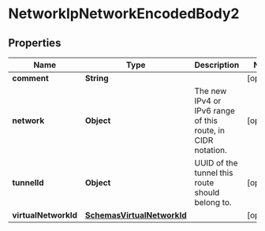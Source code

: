 # NetworkIpNetworkEncodedBody2

## Properties
Name | Type | Description | Notes
------------ | ------------- | ------------- | -------------
**comment** | **String** |  |  [optional]
**network** | **Object** | The new IPv4 or IPv6 range of this route, in CIDR notation. |  [optional]
**tunnelId** | **Object** | UUID of the tunnel this route should belong to. |  [optional]
**virtualNetworkId** | [**SchemasVirtualNetworkId**](SchemasVirtualNetworkId.md) |  |  [optional]
